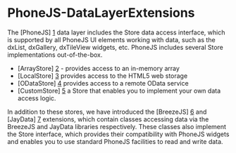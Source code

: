 PhoneJS-DataLayerExtensions
===========================

The [PhoneJS] [1] data layer includes the Store data access interface, which is supported by all PhoneJS UI elements working with data, such as the dxList, dxGallery, dxTileView widgets, etc. PhoneJS includes several Store implementations out-of-the-box.
* [ArrayStore] [2] - provides access to an in-memory array
* [LocalStore] [3] provides access to the HTML5 web storage
* [ODataStore] [4] provides access to a remote OData service
* [CustomStore] [5] a Store that enables you to implement your own data access logic.

In addition to these stores, we have introduced the [BreezeJS] [6] and [JayData] [7] extensions, which contain classes accessing data via the BreezeJS and JayData libraries respectively. These classes also implement the Store interface, which provides their compatibility with PhoneJS widgets and enables you to use standard PhoneJS facilities to read and write data.


[1]: http://phonejs.devexpress.com/ "PhoneJS"
[2]: http://phonejs.devexpress.com/Documentation/ApiReference/Data/ArrayStore "ArrayStore"
[3]: http://phonejs.devexpress.com/Documentation/ApiReference/Data/LocalStore "LocalStore"
[4]: http://phonejs.devexpress.com/Documentation/ApiReference/Data/ODataStore "ODataStore"
[5]: http://phonejs.devexpress.com/Documentation/ApiReference/Data/CustomStore "CustomStore"
[6]: http://www.breezejs.com/ "Breeze"
[7]: http://jaydata.org/ "JayData"
